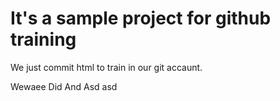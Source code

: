 # It's a sample project for github training


We just commit html to train in our git accaunt.


Wewaee
Did
And
Asd
asd
